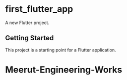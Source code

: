 # first_flutter_app
A new Flutter project.
## Getting Started
This project is a starting point for a Flutter application.
# Meerut-Engineering-Works
